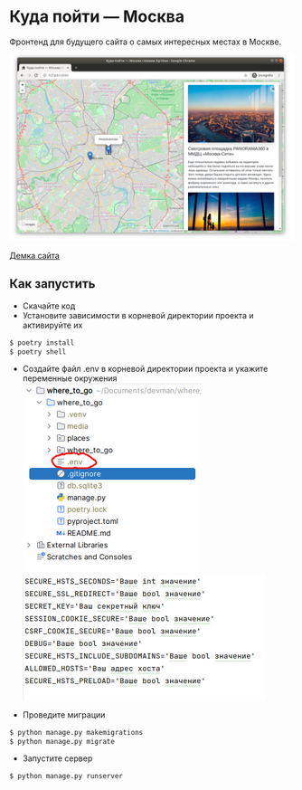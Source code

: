 # Куда пойти — Москва

Фронтенд для будущего сайта о самых интересных местах в Москве.

![Screenshot](https://github.com/valhallajazzy/where_to_go/blob/main/pictures_guide/site.png)

[Демка сайта](https://valhallajazzy.pythonanywhere.com/)

## Как запустить
* Скачайте код
* Установите зависимости в корневой директории проекта и активируйте их
```console
$ poetry install
$ poetry shell
```
* Создайте файл .env в корневой директории проекта и укажите переменные окружения
![Screenshot](./pictures_guide/env_файл_where_to_go.png)
![Screenshot](./pictures_guide/vatiables.png)

* Проведите миграции
```console
$ python manage.py makemigrations
$ python manage.py migrate
```
* Запустите сервер
```console
$ python manage.py runserver
```
